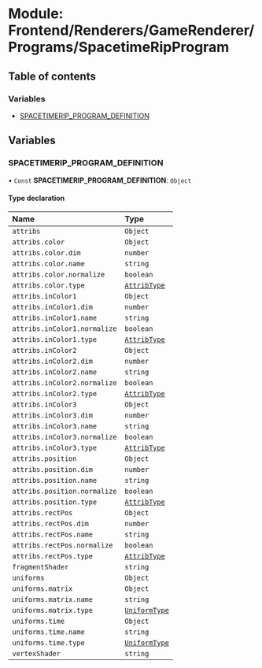 # Module: Frontend/Renderers/GameRenderer/Programs/SpacetimeRipProgram

## Table of contents

### Variables

- [SPACETIMERIP_PROGRAM_DEFINITION](Frontend_Renderers_GameRenderer_Programs_SpacetimeRipProgram.md#spacetimerip_program_definition)

## Variables

### SPACETIMERIP_PROGRAM_DEFINITION

• `Const` **SPACETIMERIP_PROGRAM_DEFINITION**: `Object`

#### Type declaration

| Name                         | Type                                                                                 |
| :--------------------------- | :----------------------------------------------------------------------------------- |
| `attribs`                    | `Object`                                                                             |
| `attribs.color`              | `Object`                                                                             |
| `attribs.color.dim`          | `number`                                                                             |
| `attribs.color.name`         | `string`                                                                             |
| `attribs.color.normalize`    | `boolean`                                                                            |
| `attribs.color.type`         | [`AttribType`](../enums/Frontend_Renderers_GameRenderer_EngineTypes.AttribType.md)   |
| `attribs.inColor1`           | `Object`                                                                             |
| `attribs.inColor1.dim`       | `number`                                                                             |
| `attribs.inColor1.name`      | `string`                                                                             |
| `attribs.inColor1.normalize` | `boolean`                                                                            |
| `attribs.inColor1.type`      | [`AttribType`](../enums/Frontend_Renderers_GameRenderer_EngineTypes.AttribType.md)   |
| `attribs.inColor2`           | `Object`                                                                             |
| `attribs.inColor2.dim`       | `number`                                                                             |
| `attribs.inColor2.name`      | `string`                                                                             |
| `attribs.inColor2.normalize` | `boolean`                                                                            |
| `attribs.inColor2.type`      | [`AttribType`](../enums/Frontend_Renderers_GameRenderer_EngineTypes.AttribType.md)   |
| `attribs.inColor3`           | `Object`                                                                             |
| `attribs.inColor3.dim`       | `number`                                                                             |
| `attribs.inColor3.name`      | `string`                                                                             |
| `attribs.inColor3.normalize` | `boolean`                                                                            |
| `attribs.inColor3.type`      | [`AttribType`](../enums/Frontend_Renderers_GameRenderer_EngineTypes.AttribType.md)   |
| `attribs.position`           | `Object`                                                                             |
| `attribs.position.dim`       | `number`                                                                             |
| `attribs.position.name`      | `string`                                                                             |
| `attribs.position.normalize` | `boolean`                                                                            |
| `attribs.position.type`      | [`AttribType`](../enums/Frontend_Renderers_GameRenderer_EngineTypes.AttribType.md)   |
| `attribs.rectPos`            | `Object`                                                                             |
| `attribs.rectPos.dim`        | `number`                                                                             |
| `attribs.rectPos.name`       | `string`                                                                             |
| `attribs.rectPos.normalize`  | `boolean`                                                                            |
| `attribs.rectPos.type`       | [`AttribType`](../enums/Frontend_Renderers_GameRenderer_EngineTypes.AttribType.md)   |
| `fragmentShader`             | `string`                                                                             |
| `uniforms`                   | `Object`                                                                             |
| `uniforms.matrix`            | `Object`                                                                             |
| `uniforms.matrix.name`       | `string`                                                                             |
| `uniforms.matrix.type`       | [`UniformType`](../enums/Frontend_Renderers_GameRenderer_EngineTypes.UniformType.md) |
| `uniforms.time`              | `Object`                                                                             |
| `uniforms.time.name`         | `string`                                                                             |
| `uniforms.time.type`         | [`UniformType`](../enums/Frontend_Renderers_GameRenderer_EngineTypes.UniformType.md) |
| `vertexShader`               | `string`                                                                             |
